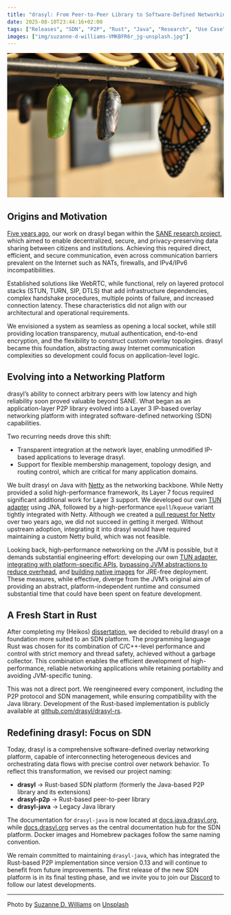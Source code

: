 ```yaml
---
title: "drasyl: From Peer-to-Peer Library to Software-Defined Networking Platform"
date: 2025-08-10T23:44:16+02:00
tags: ["Releases", "SDN", "P2P", "Rust", "Java", "Research", "Use Case"]
images: ["img/suzanne-d-williams-VMKBFR6r_jg-unsplash.jpg"]
---
```


![Feet dangling from a building](/img/suzanne-d-williams-VMKBFR6r_jg-unsplash.jpg)


## Origins and Motivation

[Five years ago](https://drasyl.org/blog/drasyl-0-1-0-released/), our work on drasyl began within the [SANE research project](https://web.archive.org/web/20231201155219/https://sane.city/), which aimed to enable decentralized, secure, and privacy-preserving data sharing between citizens and institutions. Achieving this required direct, efficient, and secure communication, even across communication barriers prevalent on the Internet such as NATs, firewalls, and IPv4/IPv6 incompatibilities.

Established solutions like WebRTC, while functional, rely on layered protocol stacks (STUN, TURN, SIP, DTLS) that add infrastructure dependencies, complex handshake procedures, multiple points of failure, and increased connection latency. These characteristics did not align with our architectural and operational requirements.

We envisioned a system as seamless as opening a local socket, while still providing location transparency, mutual authentication, end-to-end encryption, and the flexibility to construct custom overlay topologies. drasyl became this foundation, abstracting away Internet communication complexities so development could focus on application-level logic.

## Evolving into a Networking Platform

drasyl’s ability to connect arbitrary peers with low latency and high reliability soon proved valuable beyond SANE. What began as an application-layer P2P library evolved into a Layer 3 IP-based overlay networking platform with integrated software-defined networking (SDN) capabilities.

Two recurring needs drove this shift:
- Transparent integration at the network layer, enabling unmodified IP-based applications to leverage drasyl.
- Support for flexible membership management, topology design, and routing control, which are critical for many application domains.

We built drasyl on Java with [Netty](https://netty.io) as the networking backbone. While Netty provided a solid high-performance framework, its Layer 7 focus required significant additional work for Layer 3 support. We developed our own [TUN adapter](https://github.com/drasyl/netty-tun) using JNA, followed by a high-performance `epoll`/`kqueue` variant tightly integrated with Netty. Although we created a [pull request for Netty](https://github.com/netty/netty/pull/12960) over two years ago, we did not succeed in getting it merged. Without upstream adoption, integrating it into drasyl would have required maintaining a custom Netty build, which was not feasible.

Looking back, high-performance networking on the JVM is possible, but it demands substantial engineering effort: developing our own [TUN adapter](https://github.com/drasyl/netty-tun), [integrating with platform-specific APIs](https://netty.io/wiki/native-transports.html), [bypassing JVM abstractions to reduce overhead](https://netty.io/wiki/reference-counted-objects.html#the-bytebuf-allocator), and [building native images](https://www.graalvm.org/reference-manual/native-image/) for JRE-free deployment. These measures, while effective, diverge from the JVM’s original aim of providing an abstract, platform-independent runtime and consumed substantial time that could have been spent on feature development.

## A Fresh Start in Rust

After completing my (Heikos) [dissertation](https://drasyl.org/blog/drasyl-dissertation-published/), we decided to rebuild drasyl on a foundation more suited to an SDN platform. The programming language Rust was chosen for its combination of C/C++-level performance and control with strict memory and thread safety, achieved without a garbage collector. This combination enables the efficient development of high-performance, reliable networking applications while retaining portability and avoiding JVM-specific tuning.

This was not a direct port. We reengineered every component, including the P2P protocol and SDN management, while ensuring compatibility with the Java library. Development of the Rust-based implementation is publicly available at [github.com/drasyl/drasyl-rs](https://github.com/drasyl/drasyl-rs).

## Redefining drasyl: Focus on SDN

Today, drasyl is a comprehensive software-defined overlay networking platform, capable of interconnecting heterogeneous devices and orchestrating data flows with precise control over network behavior. To reflect this transformation, we revised our project naming:

- **drasyl** → Rust-based SDN platform (formerly the Java-based P2P library and its extensions)
- **drasyl-p2p** → Rust-based peer-to-peer library
- **drasyl-java** → Legacy Java library

The documentation for `drasyl-java` is now located at [docs.java.drasyl.org](https://docs.java.drasyl.org), while [docs.drasyl.org](https://docs.drasyl.org) serves as the central documentation hub for the SDN platform. Docker images and Homebrew packages follow the same naming convention.

We remain committed to maintaining `drasyl-java`, which has integrated the Rust-based P2P implementation since version 0.13 and will continue to benefit from future improvements. The first release of the new SDN platform is in its final testing phase, and we invite you to join our [Discord](https://drasyl.org/discord) to follow our latest developments.

---

Photo by [Suzanne D. Williams](https://unsplash.com/de/@scw1217) on [Unsplash](https://unsplash.com/)

